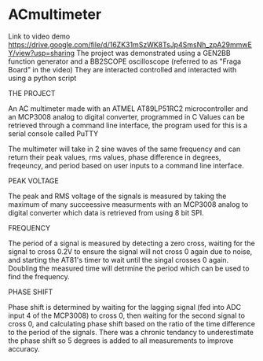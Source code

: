 # ACmultimeter

Link to video demo
https://drive.google.com/file/d/16ZK31mSzWK8TsJp4SmsNh_zpA29mmwEY/view?usp=sharing
The project was demonstrated using a GEN2BB function generator and a BB2SCOPE oscilloscope (referred to as "Fraga Board" in the video)
They are interacted controlled and interacted with using a python script


THE PROJECT

An AC multimeter made with an ATMEL AT89LP51RC2 microcontroller and an MCP3008 analog to digital converter, programmed in C
Values can be retrieved through a command line interface, the program used for this is a serial console called PuTTY

The multimeter will take in 2 sine waves of the same frequency and can return their peak values, rms values, phase difference in degrees, freqeuncy, and period
based on user inputs to a command line interface.

PEAK VOLTAGE

The peak and RMS voltage of the signals is measured by taking the maximum of many succeessive measurments with an MCP3008 analog to digital converter which data is retrieved from using 8 bit SPI. 

FREQUENCY

The period of a signal is measured by detecting a zero cross, waiting for the signal to cross 0.2V to ensure the signal will not cross 0 again due to noise, and starting the AT81's timer to wait until the singal crosses 0 again. Doubling the measured time will detrmine the period which can be used to find the frequency.

PHASE SHIFT

Phase shift is determined by waiting for the lagging signal (fed into ADC input 4 of the MCP3008) to cross 0, then waiting for the second signal to cross 0, and calculating phase shift based on the ratio of the time difference to the period of the signals. There was a chronic tendancy to underestimate the phase shift so 5 degrees is added to all measurements to improve accuracy.

